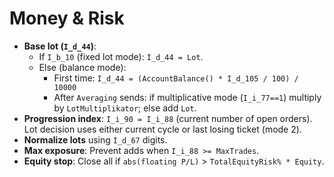 
# Money & Risk

- **Base lot (`I_d_44`)**:
  - If `I_b_10` (fixed lot mode): `I_d_44 = Lot`.
  - Else (balance mode): 
    - First time: `I_d_44 = (AccountBalance() * I_d_105 / 100) / 10000`
    - After `Averaging` sends: if multiplicative mode (`I_i_77==1`) multiply by `LotMultiplikator`; else add `Lot`.
- **Progression index**: `I_i_90 = I_i_88` (current number of open orders). Lot decision uses either current cycle or last losing ticket (mode 2).
- **Normalize lots** using `I_d_67` digits.
- **Max exposure**: Prevent adds when `I_i_88 >= MaxTrades`.
- **Equity stop**: Close all if `abs(floating P/L)` > `TotalEquityRisk% * Equity`.
